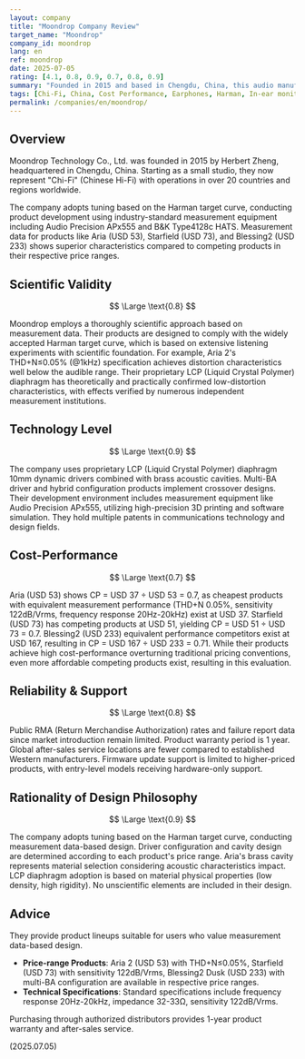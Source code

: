 ```yaml
---
layout: company
title: "Moondrop Company Review"
target_name: "Moondrop"
company_id: moondrop
lang: en
ref: moondrop
date: 2025-07-05
rating: [4.1, 0.8, 0.9, 0.7, 0.8, 0.9]
summary: "Founded in 2015 and based in Chengdu, China, this audio manufacturer represents 'Chi-Fi' (Chinese Hi-Fi) excellence, providing high-quality IEMs at low prices through scientific approaches based on the Harman curve. Products like Aria, Starfield, and Blessing have earned worldwide acclaim, achieving overwhelming cost-performance that overturns traditional pricing conventions. With development systems utilizing cutting-edge measurement equipment like Audio Precision APx555, they've gained broad support from audiophiles to entry-level users."
tags: [Chi-Fi, China, Cost Performance, Earphones, Harman, In-ear monitors]
permalink: /companies/en/moondrop/
---
```

## Overview

Moondrop Technology Co., Ltd. was founded in 2015 by Herbert Zheng, headquartered in Chengdu, China. Starting as a small studio, they now represent "Chi-Fi" (Chinese Hi-Fi) with operations in over 20 countries and regions worldwide.

The company adopts tuning based on the Harman target curve, conducting product development using industry-standard measurement equipment including Audio Precision APx555 and B&K Type4128c HATS. Measurement data for products like Aria (USD 53), Starfield (USD 73), and Blessing2 (USD 233) shows superior characteristics compared to competing products in their respective price ranges.

## Scientific Validity

$$ \Large \text{0.8} $$

Moondrop employs a thoroughly scientific approach based on measurement data. Their products are designed to comply with the widely accepted Harman target curve, which is based on extensive listening experiments with scientific foundation. For example, Aria 2's THD+N≤0.05% (@1kHz) specification achieves distortion characteristics well below the audible range. Their proprietary LCP (Liquid Crystal Polymer) diaphragm has theoretically and practically confirmed low-distortion characteristics, with effects verified by numerous independent measurement institutions.

## Technology Level

$$ \Large \text{0.9} $$

The company uses proprietary LCP (Liquid Crystal Polymer) diaphragm 10mm dynamic drivers combined with brass acoustic cavities. Multi-BA driver and hybrid configuration products implement crossover designs. Their development environment includes measurement equipment like Audio Precision APx555, utilizing high-precision 3D printing and software simulation. They hold multiple patents in communications technology and design fields.

## Cost-Performance

$$ \Large \text{0.7} $$

Aria (USD 53) shows CP = USD 37 ÷ USD 53 = 0.7, as cheapest products with equivalent measurement performance (THD+N 0.05%, sensitivity 122dB/Vrms, frequency response 20Hz-20kHz) exist at USD 37. Starfield (USD 73) has competing products at USD 51, yielding CP = USD 51 ÷ USD 73 = 0.7. Blessing2 (USD 233) equivalent performance competitors exist at USD 167, resulting in CP = USD 167 ÷ USD 233 = 0.71. While their products achieve high cost-performance overturning traditional pricing conventions, even more affordable competing products exist, resulting in this evaluation.

## Reliability & Support

$$ \Large \text{0.8} $$

Public RMA (Return Merchandise Authorization) rates and failure report data since market introduction remain limited. Product warranty period is 1 year. Global after-sales service locations are fewer compared to established Western manufacturers. Firmware update support is limited to higher-priced products, with entry-level models receiving hardware-only support.

## Rationality of Design Philosophy

$$ \Large \text{0.9} $$

The company adopts tuning based on the Harman target curve, conducting measurement data-based design. Driver configuration and cavity design are determined according to each product's price range. Aria's brass cavity represents material selection considering acoustic characteristics impact. LCP diaphragm adoption is based on material physical properties (low density, high rigidity). No unscientific elements are included in their design.

## Advice

They provide product lineups suitable for users who value measurement data-based design.

- **Price-range Products**: Aria 2 (USD 53) with THD+N≤0.05%, Starfield (USD 73) with sensitivity 122dB/Vrms, Blessing2 Dusk (USD 233) with multi-BA configuration are available in respective price ranges.
- **Technical Specifications**: Standard specifications include frequency response 20Hz-20kHz, impedance 32-33Ω, sensitivity 122dB/Vrms.

Purchasing through authorized distributors provides 1-year product warranty and after-sales service.

(2025.07.05)